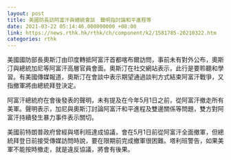 ```yaml
---
layout: post
title: 美國防長訪阿富汗與總統會談　聲明指討論和平進程等
date: 2021-03-22 05:14:46.000000000 +08:00
link: https://news.rthk.hk/rthk/ch/component/k2/1581785-20210322.htm
categories: rthk
---
```


美國國防部長奧斯汀由印度轉抵阿富汗首都喀布爾訪問，事前未有對外公布，奧斯汀與總統加尼等阿富汗高層官員會面。奧斯汀在社交網站表示，此行是要聆聽和學習。有美國傳媒報道，奧斯汀在會談中表示期望通過談判方式結束阿富汗戰爭，又指撤軍將由總統拜登決定。

阿富汗總統府在會後發表的聲明，未有提及在今年5月1日之前，從阿富汗撤走所有美軍。聲明表示，加尼與奧斯汀討論阿富汗和平進程及雙邊關係等問題，雙方對阿富汗持續發生暴力事件表示關切。

美國前特朗普政府曾經與塔利班達成協議，會在5月1日前從阿富汗全面撤軍，但總統拜登日前接受傳媒訪問時說，要在限期前完成撤軍很困難。塔利班警告，如果美軍不能按時撤走，就是違反協議，將會有後果。

